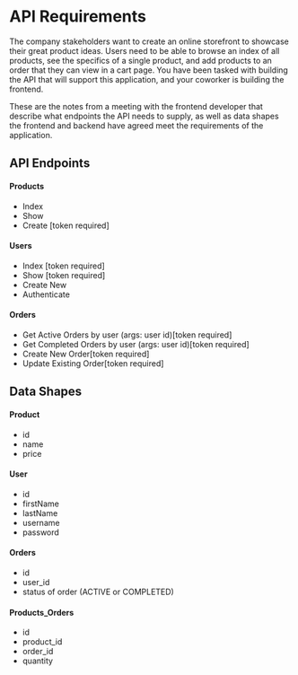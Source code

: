 # API Requirements
The company stakeholders want to create an online storefront to showcase their great product ideas. Users need to be able to browse an index of all products, see the specifics of a single product, and add products to an order that they can view in a cart page. You have been tasked with building the API that will support this application, and your coworker is building the frontend.

These are the notes from a meeting with the frontend developer that describe what endpoints the API needs to supply, as well as data shapes the frontend and backend have agreed meet the requirements of the application. 

## API Endpoints
#### Products
- Index 
- Show
- Create [token required]

#### Users
- Index [token required]
- Show [token required]
- Create New
- Authenticate

#### Orders
- Get Active Orders by user (args: user id)[token required]
- Get Completed Orders by user (args: user id)[token required]
- Create New Order[token required]
- Update Existing Order[token required]

## Data Shapes
#### Product
-  id
- name
- price

#### User
- id
- firstName
- lastName
- username
- password

#### Orders
- id
- user_id
- status of order (ACTIVE or COMPLETED)

#### Products_Orders
- id
- product_id
- order_id
- quantity

